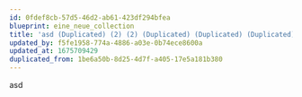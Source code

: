 ```yaml
---
id: 0fdef8cb-57d5-46d2-ab61-423df294bfea
blueprint: eine_neue_collection
title: 'asd (Duplicated) (2) (2) (Duplicated) (Duplicated) (Duplicated)'
updated_by: f5fe1958-774a-4886-a03e-0b74ece8600a
updated_at: 1675709429
duplicated_from: 1be6a50b-8d25-4d7f-a405-17e5a181b380
---
```

asd